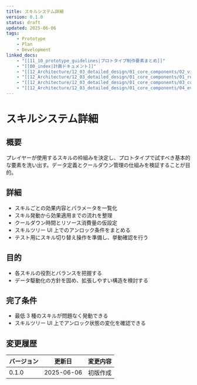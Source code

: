 ```yaml
---
title: スキルシステム詳細
version: 0.1.0
status: draft
updated: 2025-06-06
tags:
    - Prototype
    - Plan
    - Development
linked_docs:
    - "[[11_10_prototype_guidelines|プロトタイプ制作要素まとめ]]"
    - "[[00_index|計画ドキュメント]]"
    - "[[12_Architecture/12_03_detailed_design/01_core_components/02_viewmodel_base|ViewModelBase実装詳細]]"
    - "[[12_Architecture/12_03_detailed_design/01_core_components/01_reactive_property|ReactiveProperty実装詳細]]"
    - "[[12_Architecture/12_03_detailed_design/01_core_components/03_composite_disposable|CompositeDisposable実装詳細]]"
    - "[[12_Architecture/12_03_detailed_design/01_core_components/04_event_bus|イベントバス実装詳細]]"
---
```


# スキルシステム詳細

## 概要

プレイヤーが使用するスキルの枠組みを決定し、プロトタイプで試すべき基本的な要素を洗い出す。データ定義とクールダウン管理の仕組みを検証することが目的。

## 詳細

-   スキルごとの効果内容とパラメータを一覧化
-   スキル発動から効果適用までの流れを整理
-   クールダウン時間とリソース消費量の仮設定
-   スキルツリー UI 上でのアンロック条件をまとめる
-   テスト用にスキル切り替え操作を準備し、挙動確認を行う

## 目的

-   各スキルの役割とバランスを把握する
-   データ駆動化の方針を固め、拡張しやすい構造を検討する

## 完了条件

-   最低 3 種のスキルが問題なく発動できる
-   スキルツリー UI 上でアンロック状態の変化を確認できる

## 変更履歴

| バージョン | 更新日     | 変更内容 |
| ---------- | ---------- | -------- |
| 0.1.0      | 2025-06-06 | 初版作成 |
